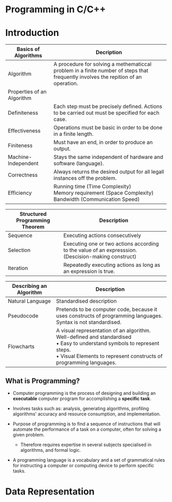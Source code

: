 # Programming in C/C++

# Introduction

| Basics of Algorithms       | Decription                                                   |
| -------------------------- | ------------------------------------------------------------ |
| Algorithm                  | A procedure for solving a methematiccal problem in a finite number of steps that frequently involves the repition of an operation. |
| Properties of an Algorithm |                                                              |
| Definiteness               | Each step must be precisely defined. Actions to be carried out must be specified for each case. |
| Effectiveness              | Operations must be basic in order to be done in a finite length. |
| Finiteness                 | Must have an end, in order to produce an output.             |
| Machine-Independent        | Stays the same independent of hardware and software (language). |
| Correctness                | Always returns the desired output for all legall instances off the problem. |
| Efficiency                 | Running time (Time Complexity)<br />Memory requirement (Space Complexity)<br />Bandwidth (Communication Speed) |

| Structured Programming Theorem | Description                                                  |
| ------------------------------ | ------------------------------------------------------------ |
| Sequence                       | Executing actions consecutively                              |
| Selection                      | Executing one or two actions  according to the value of an expresssion. (Descision-making construct) |
| Iteration                      | Repeatedly executing actions as long as an expression is true. |

| Describing an Algorithm | Description                                                  |
| ----------------------- | ------------------------------------------------------------ |
| Natural Language        | Standardised description                                     |
| Pseudocode              | Pretends to be computer code, because it uses constructs of programming languages.<br />Syntax is not standardised. |
| Flowcharts              | A visual representation of an algorithm.<br />Well-defined and standardised<br />• Easy to understand symbols to represent steps.<br />• Visual Elements to represent constructs of programming languages. |

## What is Programming?

- Computer programming is the process of designing and building an **executable** computer program for accomplishing a **specific task**.

- Involves tasks such as: analysis, generating algorithms, profiling algorithms' accuracy and     resource consumption, and implementation.

- Purpose of programming is to  find a sequence of instructions that will automate the performance of a task on a computer, often for solving a given problem.
	- Therefore requires expertise in several subjects specialised in  algorithms, and formal logic.

- A programming language is a vocabulary and a set of grammatical rules for instructing a computer or computing device to perform specific tasks.

# Data Representation
